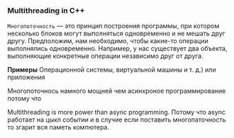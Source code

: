 ### Multithreading in C++

`Многопоточность` — это принцип построения программы, при котором несколько блоков могут выполняться одновременно и не мешать друг другу. Предположим, нам необходимо, чтобы какие-то операции выполнялись одновременно. Например, у нас существует два объекта, выполняющие конкретные операции независимо друг от друга.

**Примеры** Операционной системы, виртуальной машины и т. д.) или приложения

Многопоточнось намного мощней чем асинхроное программирование потому что

Multithreading is more power than async programming. Потому что async работает на цыкл событии и в случие если поставить многопаточность то згарит вся паметь компютера.
